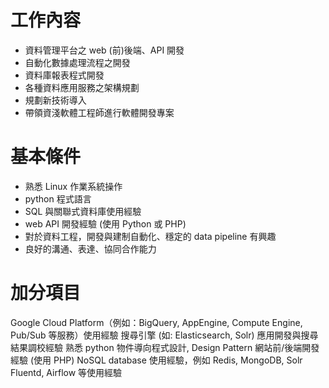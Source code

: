 # 工作內容

* 資料管理平台之 web (前)後端、API 開發
* 自動化數據處理流程之開發 
* 資料庫報表程式開發
* 各種資料應用服務之架構規劃
* 規劃新技術導入 
* 帶領資淺軟體工程師進行軟體開發專案

# 基本條件
 
* 熟悉 Linux 作業系統操作
* python 程式語言
* SQL 與關聯式資料庫使用經驗
* web API 開發經驗 (使用 Python 或 PHP) 
* 對於資料工程，開發與建制自動化、穩定的 data pipeline 有興趣
* 良好的溝通、表達、協同合作能力

# 加分項目

Google Cloud Platform（例如：BigQuery, AppEngine, Compute Engine, Pub/Sub 等服務）使用經驗
搜尋引擎 (如: Elasticsearch, Solr) 應用開發與搜尋結果調校經驗
熟悉 python 物件導向程式設計, Design Pattern
網站前/後端開發經驗 (使用 PHP)
NoSQL database 使用經驗，例如 Redis, MongoDB, Solr
Fluentd, Airflow 等使用經驗
